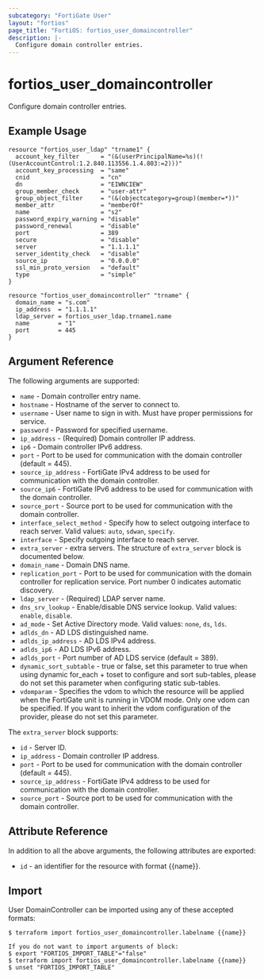```yaml
---
subcategory: "FortiGate User"
layout: "fortios"
page_title: "FortiOS: fortios_user_domaincontroller"
description: |-
  Configure domain controller entries.
---
```


# fortios_user_domaincontroller
Configure domain controller entries.

## Example Usage

```hcl
resource "fortios_user_ldap" "trname1" {
  account_key_filter      = "(&(userPrincipalName=%s)(!(UserAccountControl:1.2.840.113556.1.4.803:=2)))"
  account_key_processing  = "same"
  cnid                    = "cn"
  dn                      = "EIWNCIEW"
  group_member_check      = "user-attr"
  group_object_filter     = "(&(objectcategory=group)(member=*))"
  member_attr             = "memberOf"
  name                    = "s2"
  password_expiry_warning = "disable"
  password_renewal        = "disable"
  port                    = 389
  secure                  = "disable"
  server                  = "1.1.1.1"
  server_identity_check   = "disable"
  source_ip               = "0.0.0.0"
  ssl_min_proto_version   = "default"
  type                    = "simple"
}

resource "fortios_user_domaincontroller" "trname" {
  domain_name = "s.com"
  ip_address  = "1.1.1.1"
  ldap_server = fortios_user_ldap.trname1.name
  name        = "1"
  port        = 445
}
```

## Argument Reference

The following arguments are supported:

* `name` - Domain controller entry name.
* `hostname` - Hostname of the server to connect to.
* `username` - User name to sign in with. Must have proper permissions for service.
* `password` - Password for specified username.
* `ip_address` - (Required) Domain controller IP address.
* `ip6` - Domain controller IPv6 address.
* `port` - Port to be used for communication with the domain controller (default = 445).
* `source_ip_address` - FortiGate IPv4 address to be used for communication with the domain controller.
* `source_ip6` - FortiGate IPv6 address to be used for communication with the domain controller.
* `source_port` - Source port to be used for communication with the domain controller.
* `interface_select_method` - Specify how to select outgoing interface to reach server. Valid values: `auto`, `sdwan`, `specify`.
* `interface` - Specify outgoing interface to reach server.
* `extra_server` - extra servers. The structure of `extra_server` block is documented below.
* `domain_name` - Domain DNS name.
* `replication_port` - Port to be used for communication with the domain controller for replication service. Port number 0 indicates automatic discovery.
* `ldap_server` - (Required) LDAP server name.
* `dns_srv_lookup` - Enable/disable DNS service lookup. Valid values: `enable`, `disable`.
* `ad_mode` - Set Active Directory mode. Valid values: `none`, `ds`, `lds`.
* `adlds_dn` - AD LDS distinguished name.
* `adlds_ip_address` - AD LDS IPv4 address.
* `adlds_ip6` - AD LDS IPv6 address.
* `adlds_port` - Port number of AD LDS service (default = 389).
* `dynamic_sort_subtable` - true or false, set this parameter to true when using dynamic for_each + toset to configure and sort sub-tables, please do not set this parameter when configuring static sub-tables.
* `vdomparam` - Specifies the vdom to which the resource will be applied when the FortiGate unit is running in VDOM mode. Only one vdom can be specified. If you want to inherit the vdom configuration of the provider, please do not set this parameter.

The `extra_server` block supports:

* `id` - Server ID.
* `ip_address` - Domain controller IP address.
* `port` - Port to be used for communication with the domain controller (default = 445).
* `source_ip_address` - FortiGate IPv4 address to be used for communication with the domain controller.
* `source_port` - Source port to be used for communication with the domain controller.


## Attribute Reference

In addition to all the above arguments, the following attributes are exported:
* `id` - an identifier for the resource with format {{name}}.

## Import

User DomainController can be imported using any of these accepted formats:
```
$ terraform import fortios_user_domaincontroller.labelname {{name}}

If you do not want to import arguments of block:
$ export "FORTIOS_IMPORT_TABLE"="false"
$ terraform import fortios_user_domaincontroller.labelname {{name}}
$ unset "FORTIOS_IMPORT_TABLE"
```

